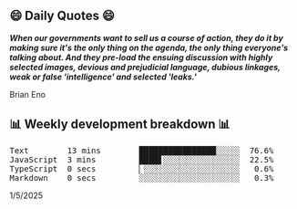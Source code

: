 ## 😄 Daily Quotes 😄

_**When our governments want to sell us a course of action, they do it by making sure it's the only thing on the agenda, the only thing everyone's talking about. And they pre-load the ensuing discussion with highly selected images, devious and prejudicial language, dubious linkages, weak or false 'intelligence' and selected 'leaks.'**_

Brian Eno



## 📊 Weekly development breakdown 📊

<pre>Text        13 mins        ████████████████░░░░░  76.6%
JavaScript  3 mins         ████▋░░░░░░░░░░░░░░░░  22.5%
TypeScript  0 secs         ▏░░░░░░░░░░░░░░░░░░░░   0.6%
Markdown    0 secs         ░░░░░░░░░░░░░░░░░░░░░   0.3%</pre>

1/5/2025